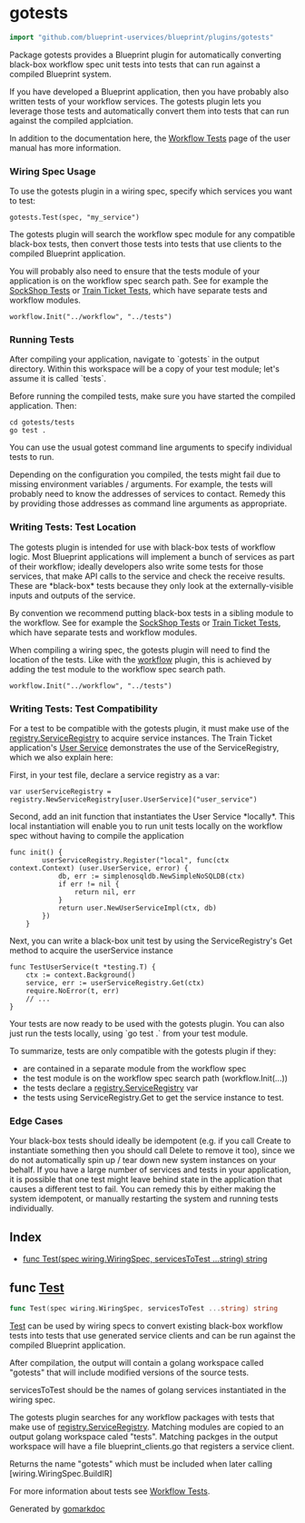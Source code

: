 <!-- Code generated by gomarkdoc. DO NOT EDIT -->

# gotests

```go
import "github.com/blueprint-uservices/blueprint/plugins/gotests"
```

Package gotests provides a Blueprint plugin for automatically converting black\-box workflow spec unit tests into tests that can run against a compiled Blueprint system.

If you have developed a Blueprint application, then you have probably also written tests of your workflow services. The gotests plugin lets you leverage those tests and automatically convert them into tests that can run against the compiled applciation.

In addition to the documentation here, the [Workflow Tests](<https://github.com/blueprint-uservices/blueprint/tree/main/docs/manual/workflow_tests.md>) page of the user manual has more information.

### Wiring Spec Usage

To use the gotests plugin in a wiring spec, specify which services you want to test:

```
gotests.Test(spec, "my_service")
```

The gotests plugin will search the workflow spec module for any compatible black\-box tests, then convert those tests into tests that use clients to the compiled Blueprint application.

You will probably also need to ensure that the tests module of your application is on the workflow spec search path. See for example the [SockShop Tests](<https://github.com/blueprint-uservices/blueprint/tree/main/examples/sockshop/tests>) or [Train Ticket Tests](<https://github.com/blueprint-uservices/blueprint/tree/main/examples/train_ticket/tests>), which have separate tests and workflow modules.

```
workflow.Init("../workflow", "../tests")
```

### Running Tests

After compiling your application, navigate to \`gotests\` in the output directory. Within this workspace will be a copy of your test module; let's assume it is called \`tests\`.

Before running the compiled tests, make sure you have started the compiled application. Then:

```
cd gotests/tests
go test .
```

You can use the usual gotest command line arguments to specify individual tests to run.

Depending on the configuration you compiled, the tests might fail due to missing environment variables / arguments. For example, the tests will probably need to know the addresses of services to contact. Remedy this by providing those addresses as command line arguments as appropriate.

### Writing Tests: Test Location

The gotests plugin is intended for use with black\-box tests of workflow logic. Most Blueprint applications will implement a bunch of services as part of their workflow; ideally developers also write some tests for those services, that make API calls to the service and check the receive results. These are \*black\-box\* tests because they only look at the externally\-visible inputs and outputs of the service.

By convention we recommend putting black\-box tests in a sibling module to the workflow. See for example the [SockShop Tests](<https://github.com/blueprint-uservices/blueprint/tree/main/examples/sockshop/tests>) or [Train Ticket Tests](<https://github.com/blueprint-uservices/blueprint/tree/main/examples/train_ticket/tests>), which have separate tests and workflow modules.

When compiling a wiring spec, the gotests plugin will need to find the location of the tests. Like with the [workflow](<https://github.com/blueprint-uservices/blueprint/tree/main/plugins/workflow>) plugin, this is achieved by adding the test module to the workflow spec search path.

```
workflow.Init("../workflow", "../tests")
```

### Writing Tests: Test Compatibility

For a test to be compatible with the gotests plugin, it must make use of the [registry.ServiceRegistry](<https://github.com/blueprint-uservices/blueprint/tree/main/runtime/core/registry>) to acquire service instances. The Train Ticket application's [User Service](<https://github.com/Blueprint-uServices/blueprint/blob/main/examples/sockshop/tests/userservice_test.go>) demonstrates the use of the ServiceRegistry, which we also explain here:

First, in your test file, declare a service registry as a var:

```
var userServiceRegistry = registry.NewServiceRegistry[user.UserService]("user_service")
```

Second, add an init function that instantiates the User Service \*locally\*. This local instantiation will enable you to run unit tests locally on the workflow spec without having to compile the application

```
func init() {
    	userServiceRegistry.Register("local", func(ctx context.Context) (user.UserService, error) {
    		db, err := simplenosqldb.NewSimpleNoSQLDB(ctx)
    		if err != nil {
    			return nil, err
	    	}
	    	return user.NewUserServiceImpl(ctx, db)
	    })
    }
```

Next, you can write a black\-box unit test by using the ServiceRegistry's Get method to acquire the userService instance

```
func TestUserService(t *testing.T) {
	ctx := context.Background()
	service, err := userServiceRegistry.Get(ctx)
	require.NoError(t, err)
 	// ...
}
```

Your tests are now ready to be used with the gotests plugin. You can also just run the tests locally, using \`go test .\` from your test module.

To summarize, tests are only compatible with the gotests plugin if they:

- are contained in a separate module from the workflow spec
- the test module is on the workflow spec search path \(workflow.Init\(...\)\)
- the tests declare a [registry.ServiceRegistry](<https://github.com/blueprint-uservices/blueprint/tree/main/runtime/core/registry>) var
- the tests using ServiceRegistry.Get to get the service instance to test.

### Edge Cases

Your black\-box tests should ideally be idempotent \(e.g. if you call Create to instantiate something then you should call Delete to remove it too\), since we do not automatically spin up / tear down new system instances on your behalf. If you have a large number of services and tests in your application, it is possible that one test might leave behind state in the application that causes a different test to fail. You can remedy this by either making the system idempotent, or manually restarting the system and running tests individually.

## Index

- [func Test\(spec wiring.WiringSpec, servicesToTest ...string\) string](<#Test>)


<a name="Test"></a>
## func [Test](<https://github.com/blueprint-uservices/blueprint/blob/main/plugins/gotests/wiring.go#L141>)

```go
func Test(spec wiring.WiringSpec, servicesToTest ...string) string
```

[Test](<#Test>) can be used by wiring specs to convert existing black\-box workflow tests into tests that use generated service clients and can be run against the compiled Blueprint application.

After compilation, the output will contain a golang workspace called "gotests" that will include modified versions of the source tests.

servicesToTest should be the names of golang services instantiated in the wiring spec.

The gotests plugin searches for any workflow packages with tests that make use of [registry.ServiceRegistry](<https://github.com/blueprint-uservices/blueprint/tree/main/runtime/core/registry>). Matching modules are copied to an output golang workspace caled "tests". Matching packges in the output workspace will have a file blueprint\_clients.go that registers a service client.

Returns the name "gotests" which must be included when later calling \[wiring.WiringSpec.BuildIR\]

For more information about tests see [Workflow Tests](<https://github.com/blueprint-uservices/blueprint/tree/main/docs/manual/workflow_tests.md>).

Generated by [gomarkdoc](<https://github.com/princjef/gomarkdoc>)
